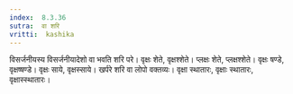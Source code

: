```yaml
---
index:  8.3.36
sutra:  वा शरि
vritti:  kashika 
---
```


विसर्जनीयस्य विसर्जनीयादेशो वा भवति शरि परे। वृक्षः शेते, वृक्षश्शेते। प्लक्षः शेते, प्लक्षश्शेते। वृक्षः षण्डे, वृक्षष्षण्डे। वृक्षः साये, वृक्षस्साये। खर्परे शरि वा लोपो वक्तव्यः। वृक्षा स्थातारः, वृक्षाः स्थातारः, वृक्षास्स्थातारः।

